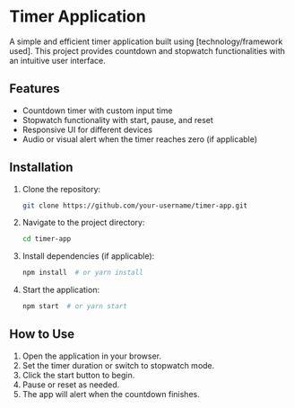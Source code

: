 # Timer Application

A simple and efficient timer application built using [technology/framework used]. This project provides countdown and stopwatch functionalities with an intuitive user interface.

## Features
- Countdown timer with custom input time
- Stopwatch functionality with start, pause, and reset
- Responsive UI for different devices
- Audio or visual alert when the timer reaches zero (if applicable)

## Installation

1. Clone the repository:
   ```sh
   git clone https://github.com/your-username/timer-app.git
   ```
2. Navigate to the project directory:
   ```sh
   cd timer-app
   ```
3. Install dependencies (if applicable):
   ```sh
   npm install  # or yarn install
   ```
4. Start the application:
   ```sh
   npm start  # or yarn start
   ```

## How to Use
1. Open the application in your browser.
2. Set the timer duration or switch to stopwatch mode.
3. Click the start button to begin.
4. Pause or reset as needed.
5. The app will alert when the countdown finishes.

